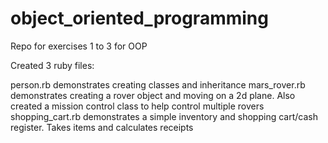 # object_oriented_programming
Repo for exercises 1 to 3 for OOP

Created 3 ruby files:  

person.rb demonstrates creating classes and inheritance
mars_rover.rb demonstrates creating a rover object and moving on a 2d plane.  Also created a mission control class to help control multiple rovers
shopping_cart.rb demonstrates a simple inventory and shopping cart/cash register.  Takes items and calculates receipts
